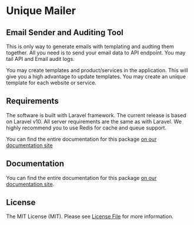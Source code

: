 # Unique Mailer 

## Email Sender and Auditing Tool

This is only way to generate emails with templating and audting them together. All you need is to send your email data to API endpoint. You may tail API and Email audit logs. 

You may create templates and product/services in the application. This will give you a high advantage to update templates. You may create an unique template for each website or service. 

## Requirements

The software is built with Laravel framework. The current release is based on Laravel v10. All server requirements are the same as with Laravel. We highly recommend you to use Redis for cache and queue support.

You can find the entire documentation for this package [on our documentation site](https://uniquemailer.github.io/docs)

## Documentation

You can find the entire documentation for this package [on our documentation site](https://uniquemailer.github.io/docs).

## License

The MIT License (MIT). Please see [License File](LICENSE.md) for more information.